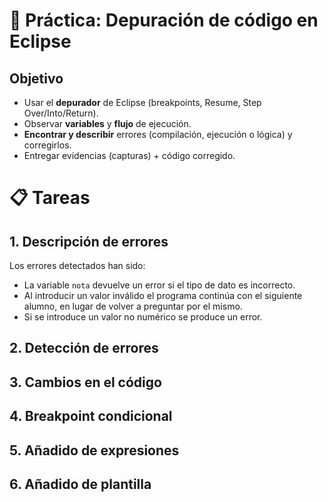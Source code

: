 
# 🐞 Práctica: Depuración de código en Eclipse

## Objetivo

* Usar el **depurador** de Eclipse (breakpoints, Resume, Step Over/Into/Return).
* Observar **variables** y **flujo** de ejecución.
* **Encontrar y describir** errores (compilación, ejecución o lógica) y corregirlos.
* Entregar evidencias (capturas) + código corregido.

# 📋 Tareas

## 1. Descripción de errores

Los errores detectados han sido:
- La variable `nota` devuelve un error si el tipo de dato es incorrecto.
- Al introducir un valor inválido el programa continúa con el siguiente alumno, en lugar de volver a preguntar por el mismo.
- Si se introduce un valor no numérico se produce un error.

## 2. Detección de errores

## 3. Cambios en el código

## 4. Breakpoint condicional

## 5. Añadido de expresiones

## 6. Añadido de plantilla
